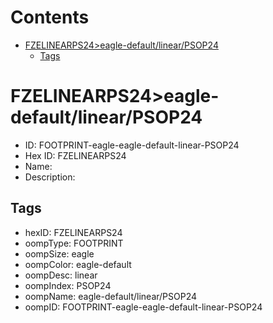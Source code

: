 



Contents
========

* [FZELINEARPS24>eagle-default/linear/PSOP24](#fzelinearps24eagle-defaultlinearpsop24)
	* [Tags](#tags)

# FZELINEARPS24>eagle-default/linear/PSOP24

- ID: FOOTPRINT-eagle-eagle-default-linear-PSOP24
- Hex ID: FZELINEARPS24
- Name: 
- Description: 

## Tags

- hexID: FZELINEARPS24
- oompType: FOOTPRINT
- oompSize: eagle
- oompColor: eagle-default
- oompDesc: linear
- oompIndex: PSOP24
- oompName: eagle-default/linear/PSOP24
- oompID: FOOTPRINT-eagle-eagle-default-linear-PSOP24
